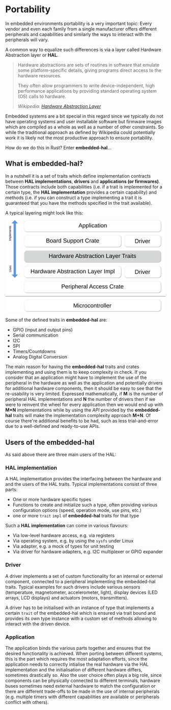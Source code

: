 # Portability

In embedded environments portability is a very important topic: Every vendor and even each family from a single manufacturer offers different peripherals and capabilities and similarly the ways to interact with the peripherals will vary.

A common way to equalize such differences is via a layer called Hardware Abstraction layer or **HAL**.

> Hardware abstractions are sets of routines in software that emulate some platform-specific details, giving programs direct access to the hardware resources.
>
> They often allow programmers to write device-independent, high performance applications by providing standard operating system (OS) calls to hardware.
>
> *Wikipedia: [Hardware Abstraction Layer]*

[Hardware Abstraction Layer]: https://en.wikipedia.org/wiki/Hardware_abstraction

Embedded systems are a bit special in this regard since we typically do not have operating systems and user installable software but firmware images which are compiled as a whole as well as a number of other constraints. So while the traditional approach as defined by Wikipedia could potentially work it is likely not the most productive approach to ensure portability.

How do we do this in Rust? Enter **embedded-hal**...

## What is embedded-hal?

In a nutshell it is a set of traits which define implementation contracts between **HAL implementations**, **drivers** and **applications (or firmwares)**. Those contracts include both capabilities (i.e. if a trait is implemented for a certain type, the **HAL implementation** provides a certain capability) and methods (i.e. if you can construct a type implementing a trait it is guaranteed that you have the methods specified in the trait available).

A typical layering might look like this:

![](../assets/rust_layers.svg)

Some of the defined traits in **embedded-hal** are:
* GPIO (input and output pins)
* Serial communication
* I2C
* SPI
* Timers/Countdowns
* Analog Digital Conversion

The main reason for having the **embedded-hal** traits and crates implementing and using them is to keep complexity in check. If you consider that an application might have to implement the use of the peripheral in the hardware as well as the application and potentially drivers for additional hardware components, then it should be easy to see that the re-usability is very limited. Expressed mathematically, if **M** is the number of peripheral HAL implementations and **N** the number of drivers then if we were to reinvent the wheel for every application then we would end up with **M*N** implementations while by using the *API* provided by the **embedded-hal** traits will make the implementation complexity approach **M+N**. Of course there're additional benefits to be had, such as less trial-and-error due to a well-defined and ready-to-use APIs.

## Users of the embedded-hal

As said above there are three main users of the HAL:

### HAL implementation

A HAL implementation provides the interfacing between the hardware and and the users of the HAL traits. Typical implementations consist of three parts:
* One or more hardware specific types
* Functions to create and initialize such a type, often providing various configuration options (speed, operation mode, use pins, etc.)
* one or more `trait` `impl` of **embedded-hal** traits for that type

Such a **HAL implementation** can come in various flavours:
* Via low-level hardware access, e.g. via registers
* Via operating system, e.g. by using the `sysfs` under Linux
* Via adapter, e.g. a mock of types for unit testing
* Via driver for hardware adapters, e.g. I2C multiplexer or GPIO expander

### Driver

A driver implements a set of custom functionality for an internal or external component, connected to a peripheral implementing the embedded-hal traits. Typical examples for such drivers include various sensors (temperature, magnetometer, accelerometer, light), display devices (LED arrays, LCD displays) and actuators (motors, transmitters).

A driver has to be initialised with an instance of type that implements a certain `trait` of the embedded-hal which is ensured via trait bound and provides its own type instance with a custom set of methods allowing to interact with the driven device.

### Application

The application binds the various parts together and ensures that the desired functionality is achieved. When porting between different systems, this is the part which requires the most adaptation efforts, since the application needs to correctly intialise the real hardware via the HAL implementation and the initialisation of different hardware differs, sometimes drastically so. Also the user choice often plays a big role, since components can be physically connected to different terminals, hardware buses sometimes need external hardware to match the configuration or there are different trade-offs to be made in the use of internal peripherals (e.g. multiple timers with different capabilities are available or peripherals conflict with others).
